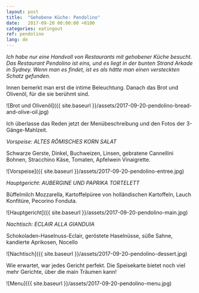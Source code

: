 ```yaml
---
layout: post
title:  "Gehobene Küche: Pendolino"
date:   2017-09-20 00:00:00 +0100
categories: eatingout
ref: pendolino
lang: de
---
```


*Ich habe nur eine Handvoll von Restaurants mit gehobener Küche besucht. Das Restaurant Pendolino ist eins, und es liegt in der bunten Strand Arkade in Sydney. Wenn man es findet, ist es als hätte man einen versteckten Schatz gefunden.*

Innen bemerkt man erst die intime Beleuchtung. Danach das Brot und Olivenöl, für die sie berühmt sind.

![Brot und Olivenöl]({{ site.baseurl }}/assets/2017-09-20-pendolino-bread-and-olive-oil.jpg)

Ich überlasse das Reden jetzt der Menübeschreibung und den Fotos der 3-Gänge-Mahlzeit.

*Vorspeise: ALTES RÖMISCHES KORN SALAT*

Schwarze Gerste, Dinkel, Buchweizen, Linsen, gebratene Cannellini Bohnen, Stracchino Käse, Tomaten, Apfelwein Vinaigrette.

![Vorspeise]({{ site.baseurl }}/assets/2017-09-20-pendolino-entree.jpg)

*Hauptgericht: AUBERGINE UND PAPRIKA TORTELETT*

Büffelmilch Mozzarella, Kartoffelpüree von holländischen Kartoffeln, Lauch Konfitüre, Pecorino Fonduta.

![Hauptgericht]({{ site.baseurl }}/assets/2017-09-20-pendolino-main.jpg)

*Nachtisch: ECLAIR ALLA GIANDUIA*

Schokoladen-Haselnuss-Eclair, geröstete Haselnüsse, süße Sahne, kandierte Aprikosen, Nocello

![Nachtisch]({{ site.baseurl }}/assets/2017-09-20-pendolino-dessert.jpg)

Wie erwartet, war jedes Gericht perfekt. Die Speisekarte bietet noch viel mehr Gerichte, über die main Träumen kann!

![Menu]({{ site.baseurl }}/assets/2017-09-20-pendolino-menu.jpg)





